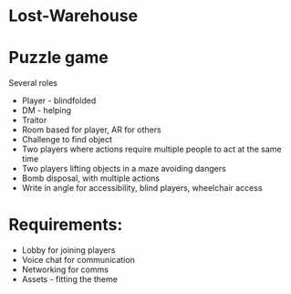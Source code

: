 # Lost-Warehouse

# Puzzle game

Several roles
* Player - blindfolded
* DM - helping
* Traitor
* Room based for player, AR for others
* Challenge to find object
* Two players where actions require multiple people to act at the same time
* Two players lifting objects in a maze avoiding dangers
* Bomb disposal, with multiple actions
* Write in angle for accessibility, blind players, wheelchair access
 

# Requirements:

* Lobby for joining players
* Voice chat for communication
* Networking for comms
* Assets - fitting the theme
